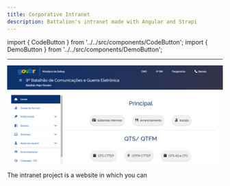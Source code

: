 ```yaml
---
title: Corporative Intranet
description: Battalion's intranet made with Angular and Strapi
---
```


import { CodeButton } from '../../src/components/CodeButton';
import { DemoButton } from '../../src/components/DemoButton'; 

<CodeButton codeLink="https://www.google.com"/>
<DemoButton liveLink="https://www.google.com"/>

---

![govbr-screenc](\img\govbr.png) 

The intranet project is a website in which you can 